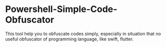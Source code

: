 # Powershell-Simple-Code-Obfuscator
This tool help you to obfuscate codes simply, especially in situation that no useful obfuscator of programming language, like swift, flutter.

